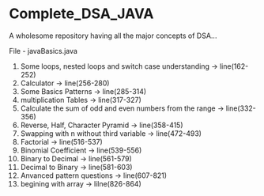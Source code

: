 # Complete_DSA_JAVA
A wholesome repository having all the major concepts of  DSA...

File - javaBasics.java 

1. Some loops, nested loops and switch case understanding ->      line(162-252)
2. Calculator ->                                                  line(256-280)
3. Some Basics Patterns ->                                        line(285-314)
4. multiplication Tables ->                                       line(317-327)
5. Calculate the sum of odd and even numbers from the range ->    line(332-356)
6. Reverse, Half, Character Pyramid ->                            line(358-415)
7. Swapping with n without third variable ->                      line(472-493)
8. Factorial ->                                                   line(516-537)
9. Binomial Coefficient  ->                                       line(539-556)
10. Binary to Decimal ->                                          line(561-579)
11. Decimal to Binary  ->                                         line(581-603)
12. Anvanced pattern questions ->                                 line(607-821)
13. begining with array ->                                       lilne(826-864)
